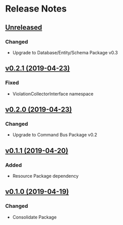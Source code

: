 # Release Notes

## [Unreleased](https://github.com/ixocreate/admin-package/compare/0.2.1...develop)
### Changed
- Upgrade to Database/Entity/Schema Package v0.3

## [v0.2.1 (2019-04-23)](https://github.com/ixocreate/admin-package/compare/0.2.0...0.2.1)

### Fixed
- ViolationCollectorInterface namespace

## [v0.2.0 (2019-04-23)](https://github.com/ixocreate/admin-package/compare/0.1.1...0.2.0)

### Changed
- Upgrade to Command Bus Package v0.2

## [v0.1.1 (2019-04-20)](https://github.com/ixocreate/admin-package/compare/0.1.0...0.1.1)

### Added
- Resource Package dependency

## [v0.1.0 (2019-04-19)](https://github.com/ixocreate/admin-package/compare/master...0.1.0)

### Changed
- Consolidate Package

